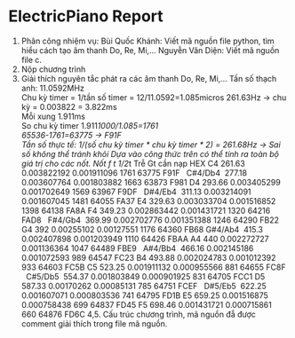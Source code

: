 # ElectricPiano Report
1. Phân công nhiệm vụ:
   Bùi Quốc Khánh: Viết mã nguồn file python, tìm hiểu cách tạo âm thanh Do, Re, Mi,...
   Nguyễn Văn Diện: Viết mã nguồn file c.
2. Nộp chương trình
3. Giải thích nguyên tắc phát ra các âm thanh Do, Re, Mi,...
  Tần số thạch anh: 11.0592MHz			
  Chu kỳ timer = 1/tần số timer = 12/11.0592=1.085micros
  261.63Hz -> chu kỳ = 0.003822 = 3.822ms			
  Mỗi xung 1.911ms			
  So chu kỳ timer 1.911*1000/1.085=1761			
  65536-1761=63775 -> F91F			
  Tần số thực tế: 1/(số chu kỳ timer * chu kỳ timer * 2) = 261.68Hz -> Sai số không thể tránh khỏi
  Dựa vào công thức trên có thể tính ra toàn bộ giá trị cho các nốt. 
  	Nốt       f			    t			        1/2*t			    Trễ		Gt cần nạp	HEX
    C4			  261.63		0.003822192		0.001911096		1761	63775			  F91F
    C#4/Db4 	277.18		0.003607764		0.001803882		1663	63873			  F981
    D4			  293.66		0.003405299		0.001702649		1569	63967			  F9DF
    D#4/Eb4 	311.13		0.003214091		0.001607045		1481	64055			  FA37
    E4			  329.63		0.003033704		0.001516852		1398	64138			  FA8A
    F4			  349.23		0.002863442		0.001431721		1320	64216			  FAD8
    F#4/Gb4 	369.99		0.002702776		0.001351388		1246	64290			  FB22
    G4			  392			  0.00255102		0.00127551		1176	64360			  FB68
    G#4/Ab4 	415.3		  0.002407898		0.001203949		1110	64426			  FBAA
    A4			  440			  0.002272727		0.001136364		1047	64489			  FBE9
    A#4/Bb4 	466.16		0.002145186		0.001072593		989		64547			  FC23
    B4			  493.88		0.002024783		0.001012392		933		64603			  FC5B
    C5			  523.25		0.001911132		0.000955566		881		64655			  FC8F
    C#5/Db5 	554.37		0.001803849		0.000901925		831		64705			  FCC1
    D5			  587.33		0.00170262		0.00085131		785		64751			  FCEF
    D#5/Eb5 	622.25		0.001607071		0.000803536		741		64795			  FD1B
    E5			  659.25		0.001516875		0.000758438		699		64837			  FD45
    F5			  698.46		0.001431721		0.000715861		660		64876			  FD6C
4,5. Cấu trúc chương trình, mã nguồn đẫ được comment giải thích trong file mã nguồn.
